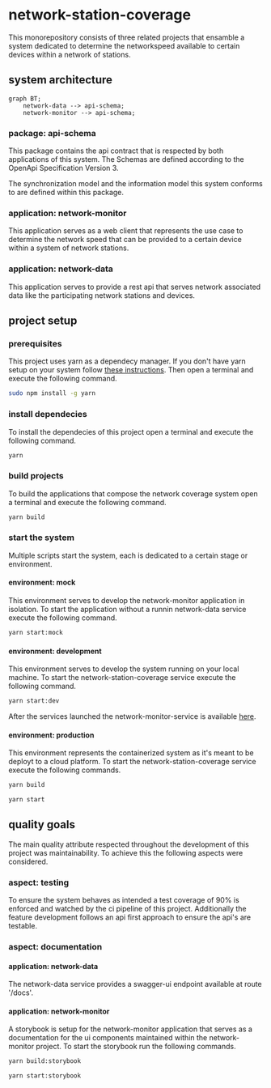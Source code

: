# network-station-coverage

This monorepository consists of three related projects that ensamble a system dedicated to determine the networkspeed available to certain devices within a network of stations.

## system architecture

```mermaid
graph BT;
    network-data --> api-schema;
    network-monitor --> api-schema;
```

### package: api-schema

This package contains the api contract that is respected by both applications of this system. The Schemas are defined according to the OpenApi Specification Version 3.

The synchronization model and the information model this system conforms to are defined within this package.

### application: network-monitor

This application serves as a web client that represents the use case to determine the network speed that can be provided to a certain device within a system of network stations.

### application: network-data

This application serves to provide a rest api that serves network associated data like the participating network stations and devices.

## project setup

### prerequisites

This project uses yarn as a dependecy manager. If you don't have yarn setup on your system follow [these instructions](https://docs.npmjs.com/downloading-and-installing-node-js-and-npm). Then open a terminal and execute the following command.

```bash
sudo npm install -g yarn
```

### install dependecies

To install the dependecies of this project open a terminal and execute the following command.

```bash
yarn
```

### build projects

To build the applications that compose the network coverage system open a terminal and execute the following command.

```bash
yarn build
```

### start the system

Multiple scripts start the system, each is dedicated to a certain stage or environment.

#### environment: mock

This environment serves to develop the network-monitor application in isolation. To start the application without a runnin network-data service execute the following command.

```bash
yarn start:mock
```

#### environment: development

This environment serves to develop the system running on your local machine. To start the network-station-coverage service execute the following command.

```bash
yarn start:dev
```

After the services launched the network-monitor-service is available [here](http://localhost:8001/).

#### environment: production

This environment represents the containerized system as it's meant to be deployt to a cloud platform. To start the network-station-coverage service execute the following commands.

```bash
yarn build
```

```bash
yarn start
```

## quality goals

The main quality attribute respected throughout the development of this project was maintainability. To achieve this the following aspects were considered.

### aspect: testing

To ensure the system behaves as intended a test coverage of 90% is enforced and watched by the ci pipeline of this project. Additionally the feature development follows an api first approach to ensure the api's are testable.

### aspect: documentation

#### application: network-data

The network-data service provides a swagger-ui endpoint available at route '/docs'.

#### application: network-monitor

A storybook is setup for the network-monitor application that serves as a documentation for the ui components maintained within the network-monitor project. To start the storybook run the following commands.

```bash
yarn build:storybook
```


```bash
yarn start:storybook
```
